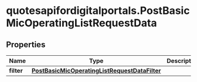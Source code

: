 # quotesapifordigitalportals.PostBasicMicOperatingListRequestData

## Properties

Name | Type | Description | Notes
------------ | ------------- | ------------- | -------------
**filter** | [**PostBasicMicOperatingListRequestDataFilter**](PostBasicMicOperatingListRequestDataFilter.md) |  | [optional] 


